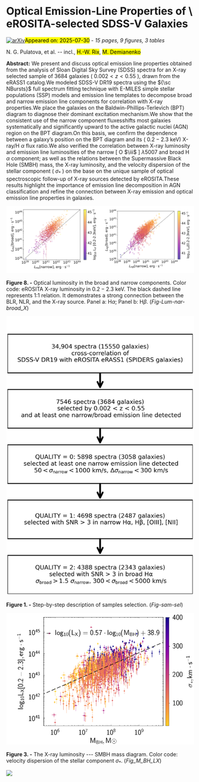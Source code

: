 <div class="macros" style="visibility:hidden;">
$\newcommand{\ensuremath}{}$
$\newcommand{\xspace}{}$
$\newcommand{\object}[1]{\texttt{#1}}$
$\newcommand{\farcs}{{.}''}$
$\newcommand{\farcm}{{.}'}$
$\newcommand{\arcsec}{''}$
$\newcommand{\arcmin}{'}$
$\newcommand{\ion}[2]{#1#2}$
$\newcommand{\textsc}[1]{\textrm{#1}}$
$\newcommand{\hl}[1]{\textrm{#1}}$
$\newcommand{\footnote}[1]{}$
$\newcommand{\ii}{ {\sc ii}}$
$\newcommand{\iii}{ {\sc iii}}$</div>



<div id="title">

# Optical Emission-Line Properties of \ eROSITA-selected SDSS-V Galaxies

</div>
<div id="comments">

[![arXiv](https://img.shields.io/badge/arXiv-2507.21632-b31b1b.svg)](https://arxiv.org/abs/2507.21632)<mark>Appeared on: 2025-07-30</mark> -  _15 pages, 9 figures, 3 tables_

</div>
<div id="authors">

N. G. Pulatova, et al. -- incl., <mark>H.-W. Rix</mark>, <mark>M. Demianenko</mark>

</div>
<div id="abstract">

**Abstract:** We present and discuss optical emission line properties obtained from the analysis of Sloan Digital Sky Survey (SDSS) spectra for an X-ray selected sample of 3684 galaxies ( $0.002 < z < 0.55$ ), drawn from the eRASS1 catalog.We modeled SDSS-V DR19 spectra using the ${\sc NBursts}$ full spectrum fitting technique with E-MILES simple stellar populations (SSP) models and emission line templates to decompose broad and narrow emission line components for correlation with X-ray properties.We place the galaxies on the Baldwin-Phillips-Terlevich (BPT) diagram to diagnose their dominant excitation mechanism.We show that the consistent use of the narrow component fluxesshifts most galaxies systematically and significantly upward to the active galactic nuclei (AGN) region on the BPT diagram.On this basis, we confirm the dependence between a galaxy’s position on the BPT diagram and its ( $0.2-2.3$ keV) X-ray/H $\alpha$ flux ratio.We also verified the correlation between X-ray luminosity and emission line luminosities of the narrow [ O $\iii$ ] $\lambda 5007$ and broad H $\alpha$ component; as well as the relations between the Supermassive Black Hole (SMBH) mass, the X-ray luminosity, and the velocity dispersion of the stellar component ( $\sigma_{*}$ ) on the base on the unique sample of optical spectroscopic follow-up of X-ray sources detected by eROSITA.These results highlight the importance of emission line decomposition in AGN classification and refine the connection between X-ray emission and optical emission line properties in galaxies.

</div>

<div id="div_fig1">

<img src="tmp_2507.21632/./L_H-alpha-NBursts-br-to-nar.jpg" alt="Fig8.1" width="50%"/><img src="tmp_2507.21632/./L_H-beta-NBursts-br-to-nar.jpg" alt="Fig8.2" width="50%"/>

**Figure 8. -** 
        Optical luminosity in the broad and narrow components. Color code: eROSITA X-ray luminosity in $0.2 - 2.3$ keV. The black dashed line represents 1:1 relation. It demonstrates a strong connection between the BLR, NLR, and the X-ray source. Panel a: H$\alpha$; Panel b: H$\beta$.
         (*Fig-Lum-nar-broad_X*)

</div>
<div id="div_fig2">

<img src="tmp_2507.21632/./SPIDERS.png" alt="Fig1" width="100%"/>

**Figure 1. -** 
        Step-by-step description of samples selection.
         (*Fig-sam-sel*)

</div>
<div id="div_fig3">

<img src="tmp_2507.21632/./L-X-ray-M-BH-SDSS-V-col-pl.png" alt="Fig3" width="100%"/>

**Figure 3. -** 
        The X-ray luminosity --- SMBH mass diagram. Color code: velocity dispersion of the stellar component $\sigma_{*}$.
         (*Fig_M_BH_LX*)

</div><div id="qrcode"><img src=https://api.qrserver.com/v1/create-qr-code/?size=100x100&data="https://arxiv.org/abs/2507.21632"></div>